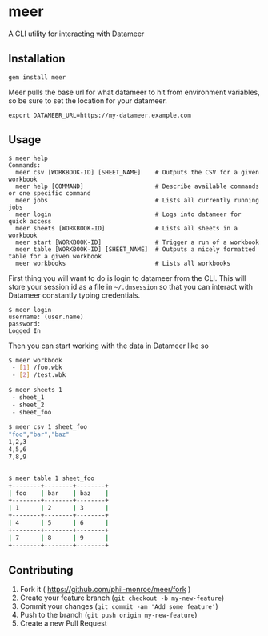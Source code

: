 # meer

A CLI utility for interacting with Datameer

## Installation

    gem install meer
    
Meer pulls the base url for what datameer to hit from environment variables, so be sure to set the location for your datameer.

    export DATAMEER_URL=https://my-datameer.example.com

## Usage

``` shell
$ meer help
Commands:
  meer csv [WORKBOOK-ID] [SHEET_NAME]    # Outputs the CSV for a given workbook
  meer help [COMMAND]                    # Describe available commands or one specific command
  meer jobs                              # Lists all currently running jobs
  meer login                             # Logs into datameer for quick access
  meer sheets [WORKBOOK-ID]              # Lists all sheets in a workbook
  meer start [WORKBOOK-ID]               # Trigger a run of a workbook
  meer table [WORKBOOK-ID] [SHEET_NAME]  # Outputs a nicely formatted table for a given workbook
  meer workbooks                         # Lists all workbooks
```

First thing you will want to do is login to datameer from the CLI. This will store your session id as a file in `~/.dmsession` so that you can interact with Datameer constantly typing credentials.

``` shell
$ meer login
username: (user.name)
password:
Logged In
```

Then you can start working with the data in Datameer like so

``` bash
$ meer workbook
 - [1] /foo.wbk
 - [2] /test.wbk
 
$ meer sheets 1
 - sheet_1
 - sheet_2
 - sheet_foo
 
$ meer csv 1 sheet_foo
"foo","bar","baz"
1,2,3
4,5,6
7,8,9


$ meer table 1 sheet_foo
+--------+--------+--------+
| foo    | bar    | baz    |
+--------+--------+--------+
| 1      | 2      | 3      |
+--------+--------+--------+
| 4      | 5      | 6      |
+--------+--------+--------+
| 7      | 8      | 9      |
+--------+--------+--------+
```


## Contributing

1. Fork it ( https://github.com/phil-monroe/meer/fork )
2. Create your feature branch (`git checkout -b my-new-feature`)
3. Commit your changes (`git commit -am 'Add some feature'`)
4. Push to the branch (`git push origin my-new-feature`)
5. Create a new Pull Request
